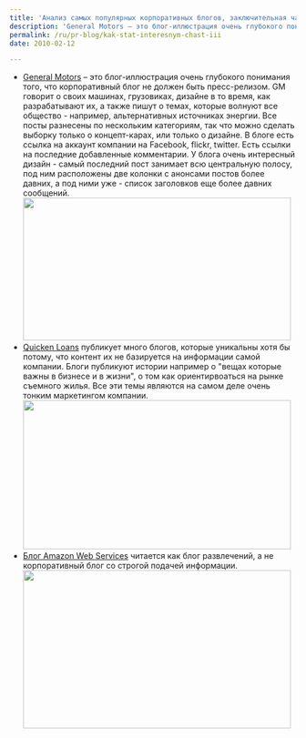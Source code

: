 ```yaml
---
title: 'Анализ самых популярных корпоративных блогов, заключительная часть'
description: 'General Motors – это блог-иллюстрация очень глубокого понимания того, что корпоративный блог не должен быть пресс-релизом. GM говорит о своих машинах, грузовиках, дизайне в то время, как разрабатывают их, а также пишут о темах, которые волнуют все общество - например, альтернативных источниках энергии.'
permalink: /ru/pr-blog/kak-stat-interesnym-chast-iii
date: 2010-02-12

---
```

<ul>
<li><a href='https://fastlane.gmblogs.com/'> General Motors</a> – это блог-иллюстрация очень глубокого понимания того, что корпоративный блог не должен быть пресс-релизом. GM говорит о своих машинах, грузовиках, дизайне в то время, как разрабатывают их, а также пишут о темах, которые волнуют все общество - например, альтернативных источниках энергии.
Все посты разнесены по нескольким категориям, так что можно сделать выборку только о концепт-карах, или только о дизайне.
В блоге есть ссылка на аккаунт компании на Facebook, flickr, twitter. Есть ссылки на последние добавленные комментарии.
У блога очень интересный дизайн - самый последний пост занимает всю центральную полосу, под ним расположены две колонки с анонсами постов более давних, а под ними уже - список заголовков еще более давних сообщений.
<img src="{{ site.assets }}/upload/GMBlog.jpg" alt="" class="post__img" width="470" height="251">
</li>
<li> <a href='https://www.whatsthediff.com/'>Quicken Loans</a> публикует много блогов, которые уникальны хотя бы потому, что контент их не базируется на информации самой компании. Блоги публикуют истории например о  "вещах которые важны в бизнесе и в жизни", о том как ориентирвоаться на рынке съемного жилья. Все эти темы являются на самом деле очень тонким маркетингом компании.
<img src="{{ site.assets }}/upload/quick_loans_blog.jpg" alt="" class="post__img" width="470" height="262"></li>
<li><a href="https://aws.typepad.com/"> Блог Amazon Web Services</a> читается как блог развлечений, а не корпоративный блог со строгой подачей информации.
<img src="{{ site.assets }}/upload/amazon_web_blog.jpg" alt="" class="post__img" width="470" height="278"></li></ul>
